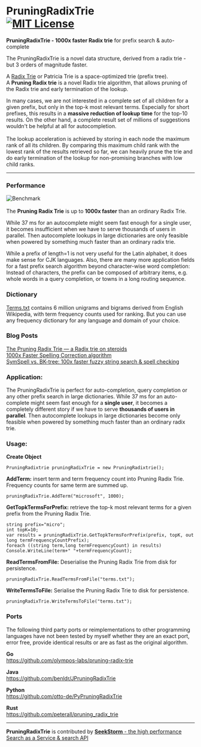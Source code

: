 PruningRadixTrie<br> 
[![MIT License](https://img.shields.io/github/license/wolfgarbe/pruningradixtrie.png)](https://github.com/wolfgarbe/PruningRadixTrie/blob/master/LICENSE)
========
**PruningRadixTrie - 1000x faster Radix trie** for prefix search & auto-complete

The PruningRadixTrie is a novel data structure, derived from a radix trie - but 3 orders of magnitude faster.

A [Radix Trie](https://en.wikipedia.org/wiki/Radix_tree) or Patricia Trie is a space-optimized trie (prefix tree).<br>
A **Pruning Radix trie** is a novel Radix trie algorithm, that allows pruning of the Radix trie and early termination of the lookup.

In many cases, we are not interested in a complete set of all children for a given prefix, but only in the top-k most relevant terms.
Especially for short prefixes, this results in a **massive reduction of lookup time** for the top-10 results.
On the other hand, a complete result set of millions of suggestions wouldn't be helpful at all for autocompletion.<br><br>
The lookup acceleration is achieved by storing in each node the maximum rank of all its children. By comparing this maximum child rank with the lowest rank of the results retrieved so far, we can heavily prune the trie and do early termination of the lookup for non-promising branches with low child ranks.

***

### Performance
![Benchmark](https://miro.medium.com/max/1400/1*tan-mb-atG_aFTrkrB7mXA.png "Benchmark")
<br><br>
The **Pruning Radix Trie** is up to **1000x faster** than an ordinary Radix Trie.

While 37 ms for an autocomplete might seem fast enough for a single user, it becomes insufficient when we have to serve thousands of users in parallel. Then autocomplete lookups in large dictionaries are only feasible when powered by something much faster than an ordinary radix trie.

While a prefix of length=1 is not very useful for the Latin alphabet, it does make sense for CJK languages. Also, there are many more application fields for a fast prefix search algorithm beyond character-wise word completion: Instead of characters, the prefix can be composed of arbitrary items, e.g. 
whole words in a query completion, or towns in a long routing sequence.

### Dictionary

[Terms.txt](https://github.com/wolfgarbe/PruningRadixTrie/blob/master/PruningRadixTrie.Benchmark/terms.zip) contains 6 million unigrams and bigrams derived from English Wikipedia, with term frequency counts used for ranking. But you can use any frequency dictionary for any language and domain of your choice.

### Blog Posts
[The Pruning Radix Trie — a Radix trie on steroids](https://seekstorm.com/blog/pruning-radix-trie/)<br>
[1000x Faster Spelling Correction algorithm](https://seekstorm.com/blog/1000x-spelling-correction/)<br>
[SymSpell vs. BK-tree: 100x faster fuzzy string search & spell checking](https://seekstorm.com/blog/symspell-vs-bk-tree/)

### Application:
The PruningRadixTrie is perfect for auto-completion, query completion or any other prefix search in large dictionaries.
While 37 ms for an auto-complete might seem fast enough for a **single user**, it becomes a completely different story if we have to serve **thousands of users in parallel**. Then autocomplete lookups in large dictionaries become only feasible when powered by something much faster than an ordinary radix trie.

### Usage: 

**Create Object**
``` 
PruningRadixtrie pruningRadixTrie = new PruningRadixtrie();
``` 
**AddTerm:** insert term and term frequency count into Pruning Radix Trie. Frequency counts for same term are summed up.
```
pruningRadixTrie.AddTerm("microsoft", 1000);
```
**GetTopkTermsForPrefix:** retrieve the top-k most relevant terms for a given prefix from the Pruning Radix Trie.
``` 
string prefix="micro";
int topK=10;
var results = pruningRadixTrie.GetTopkTermsForPrefix(prefix, topK, out long termFrequencyCountPrefix);
foreach ((string term,long termFrequencyCount) in results) Console.WriteLine(term+" "+termFrequencyCount);
``` 
**ReadTermsFromFile:** Deserialise the Pruning Radix Trie from disk for persistence.
``` 
pruningRadixTrie.ReadTermsFromFile("terms.txt");
```
**WriteTermsToFile:** Serialise the Pruning Radix Trie to disk for persistence.
``` 
pruningRadixTrie.WriteTermsToFile("terms.txt");
```


### Ports
The following third party ports or reimplementations to other programming languages have not been tested by myself whether they are an exact port, error free, provide identical results or are as fast as the original algorithm. 

**Go**<br>
https://github.com/olympos-labs/pruning-radix-trie

**Java**<br>
https://github.com/benldr/JPruningRadixTrie<br>

**Python**<br>
https://github.com/otto-de/PyPruningRadixTrie<br>

**Rust**<br>
https://github.com/peterall/pruning_radix_trie<br>

---

**PruningRadixTrie** is contributed by [**SeekStorm** - the high performance Search as a Service & search API](https://seekstorm.com)
